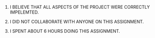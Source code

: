 1. I BELIEVE THAT ALL ASPECTS OF THE PROJECT WERE CORRECTLY IMPELEMTED.

2. I DID NOT COLLABORATE WITH ANYONE ON THIS ASSIGNMENT.

3. I SPENT ABOUT 6 HOURS DOING THIS ASSIGNMENT.